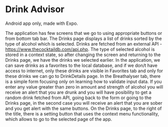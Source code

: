 # Drink Advisor

Android app only, made with Expo.

The application has few screens that we go to using appropriate buttons or from bottom tab bar.
The Drinks page displays a list of drinks sorted by the type of alcohol which is selected. Drinks are fetched from an external API -https://www.thecocktaildb.com/api.php.
The type of selected alcohol is stored in a context state, so after changing the screen and returning to the Drinks page, we have the drinks we selected earlier.
In the application, we can save drinks as a favorites to the local database, and if we don/t have access to internet, only these drinks are visible in Favorites tab and only for these drinks we can go to DrinkDetails page.
In the Breathalyser tab, there is a simple form focusing only on learning how to validate input data. If you enter any value greater than zero in amount and strength of alcohol you will receive an alert that you are drunk and you will have posibility to get a random drink fetched from API, going back to the form or going to the Drinks page, in the second case you will receive an alert that you are sober and you get alert with the same buttons.
On the Drinks page, to the right of the title, there is a setting button that uses the context menu functionality, which allows to go to the selected page of the app.
